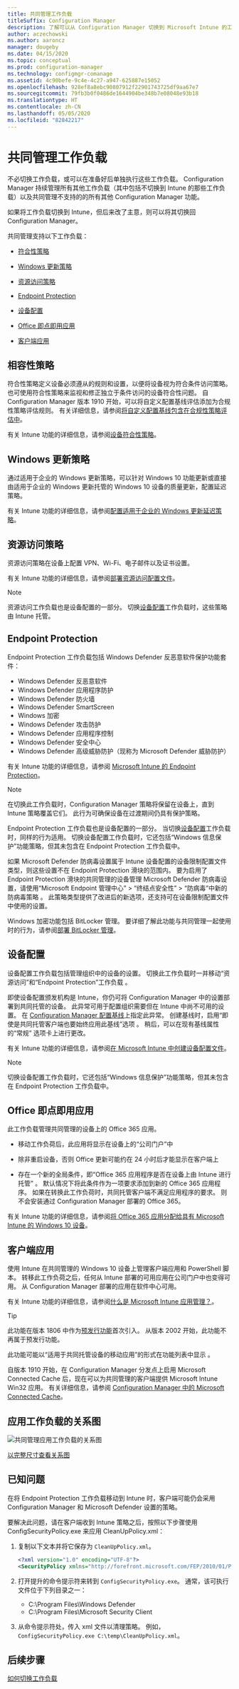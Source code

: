 ```yaml
---
title: 共同管理工作负载
titleSuffix: Configuration Manager
description: 了解可以从 Configuration Manager 切换到 Microsoft Intune 的工作负载。
author: aczechowski
ms.author: aaroncz
manager: dougeby
ms.date: 04/15/2020
ms.topic: conceptual
ms.prod: configuration-manager
ms.technology: configmgr-comanage
ms.assetid: 4c90befe-9c4e-4c27-a947-625887e15052
ms.openlocfilehash: 928ef8a8ebc90807912f22901743725df9aa67e7
ms.sourcegitcommit: 79fb3b0f0486de1644904be348b7e08048e93b18
ms.translationtype: HT
ms.contentlocale: zh-CN
ms.lasthandoff: 05/05/2020
ms.locfileid: "82842217"
---
```

# <a name="co-management-workloads"></a>共同管理工作负载

不必切换工作负载，或可以在准备好后单独执行这些工作负载。 Configuration Manager 持续管理所有其他工作负载（其中包括不切换到 Intune 的那些工作负载）以及共同管理不支持的的所有其他 Configuration Manager 功能。

如果将工作负载切换到 Intune，但后来改了主意，则可以将其切换回 Configuration Manager。

共同管理支持以下工作负载：

- [符合性策略](#compliance-policies)  

- [Windows 更新策略](#windows-update-policies)  

- [资源访问策略](#resource-access-policies)  

- [Endpoint Protection](#endpoint-protection)  

- [设备配置](#device-configuration)  

- [Office 即点即用应用](#office-click-to-run-apps)  

- [客户端应用](#client-apps)  

## <a name="compliance-policies"></a>相容性策略

符合性策略定义设备必须遵从的规则和设置，以便将设备视为符合条件访问策略。 也可使用符合性策略来监视和修正独立于条件访问的设备符合性问题。 自 Configuration Manager 版本 1910 开始，可以将自定义配置基线评估添加为合规性策略评估规则。 有关详细信息，请参阅[将自定义配置基线包含在合规性策略评估中](../compliance/deploy-use/create-configuration-baselines.md#bkmk_CAbaselines)。

有关 Intune 功能的详细信息，请参阅[设备符合性策略](https://docs.microsoft.com/intune/device-compliance-get-started)。  

## <a name="windows-update-policies"></a>Windows 更新策略

通过适用于企业的 Windows 更新策略，可以针对 Windows 10 功能更新或直接由适用于企业的 Windows 更新托管的 Windows 10 设备的质量更新，配置延迟策略。

有关 Intune 功能的详细信息，请参阅[配置适用于企业的 Windows 更新延迟策略](https://docs.microsoft.com/intune/windows-update-for-business-configure)。  

## <a name="resource-access-policies"></a>资源访问策略

资源访问策略在设备上配置 VPN、Wi-Fi、电子邮件以及证书设置。

有关 Intune 功能的详细信息，请参阅[部署资源访问配置文件](https://docs.microsoft.com/intune/device-profiles)。

> [!Note]  
> 资源访问工作负载也是设备配置的一部分。 切换[设备配置](#device-configuration)工作负载时，这些策略由 Intune 托管。

## <a name="endpoint-protection"></a>Endpoint Protection

<!--1357365-->

Endpoint Protection 工作负载包括 Windows Defender 反恶意软件保护功能套件：

- Windows Defender 反恶意软件
- Windows Defender 应用程序防护  
- Windows Defender 防火墙  
- Windows Defender SmartScreen  
- Windows 加密
- Windows Defender 攻击防护  
- Windows Defender 应用程序控制  
- Windows Defender 安全中心  
- Windows Defender 高级威胁防护（现称为 Microsoft Defender 威胁防护）

有关 Intune 功能的详细信息，请参阅 [Microsoft Intune 的 Endpoint Protection](https://docs.microsoft.com/intune/endpoint-protection-windows-10)。

> [!Note]  
> 在切换此工作负载时，Configuration Manager 策略将保留在设备上，直到 Intune 策略覆盖它们。 此行为可确保设备在过渡期间仍具有保护策略。
>
> Endpoint Protection 工作负载也是设备配置的一部分。 当切换[设备配置](#device-configuration)工作负载时，同样的行为适用。<!-- SCCMDocs.nl-nl issue #4 --> 切换设备配置工作负载时，它还包括“Windows 信息保护”功能策略，但其未包含在 Endpoint Protection 工作负载中。<!-- 4184095 -->
>
> 如果 Microsoft Defender 防病毒设置属于 Intune 设备配置的设备限制配置文件类型，则这些设置不在 Endpoint Protection 滑块的范围内。 要为启用了 Endpoint Protection 滑块的共同管理的设备管理 Microsoft Defender 防病毒设置，请使用“Microsoft Endpoint 管理中心” > “终结点安全性” > “防病毒”中新的防病毒策略    。 此策略类型提供了改进后的新选项，还支持可在设备限制配置文件中使用的设置。 <!--6609171-->
>
> Windows 加密功能包括 BitLocker 管理。 要详细了解此功能与共同管理一起使用时的行为，请参阅[部署 BitLocker 管理](../protect/deploy-use/bitlocker/deploy-management-agent.md#co-management-and-intune)。<!-- SCCMDocs#2321 -->

## <a name="device-configuration"></a>设备配置

<!--1357903-->

设备配置工作负载包括管理组织中的设备的设置。 切换此工作负载时一并移动“资源访问”和“Endpoint Protection”工作负载   。

即使设备配置颁发机构是 Intune，你仍可将 Configuration Manager 中的设置部署到共同托管的设备。 此异常可用于配置组织需要但在 Intune 中尚不可用的设置。 在 [Configuration Manager 配置基线](../compliance/deploy-use/create-configuration-baselines.md)上指定此异常。 创建基线时，启用“即使是共同托管客户端也要始终应用此基线”选项  。 稍后，可以在现有基线属性的“常规”  选项卡上进行更改。  

有关 Intune 功能的详细信息，请参阅[在 Microsoft Intune 中创建设备配置文件](https://docs.microsoft.com/intune/device-profile-create)。  

> [!NOTE]
> 切换设备配置工作负载时，它还包括“Windows 信息保护”功能策略，但其未包含在 Endpoint Protection 工作负载中。<!-- 4184095 -->

## <a name="office-click-to-run-apps"></a>Office 即点即用应用

<!--1357841-->

此工作负载管理共同管理的设备上的 Office 365 应用。

- 移动工作负荷后，此应用将显示在设备上的“公司门户”中   

- 除非重启设备，否则 Office 更新可能约在 24 小时后才能显示在客户端上  

- 存在一个新的全局条件，即“Office 365 应用程序是否在设备上由 Intune 进行托管”  。 默认情况下将此条件作为一项要求添加到新的 Office 365 应用程序。 如果在转换此工作负荷时，共同托管客户端不满足应用程序的要求。 则不会安装通过 Configuration Manager 部署的 Office 365。  

有关 Intune 功能的详细信息，请参阅[将 Office 365 应用分配给具有 Microsoft Intune 的 Windows 10 设备](https://docs.microsoft.com/intune/apps-add-office365)。

## <a name="client-apps"></a>客户端应用

<!--1357892-->

使用 Intune 在共同管理的 Windows 10 设备上管理客户端应用和 PowerShell 脚本。 转移此工作负荷之后，任何从 Intune 部署的可用应用在公司门户中也变得可用。 从 Configuration Manager 部署的应用在软件中心可用。

有关 Intune 功能的详细信息，请参阅[什么是 Microsoft Intune 应用管理？](https://docs.microsoft.com/intune/app-management)。

> [!Tip]  
> 此功能在版本 1806 中作为[预发行功能](../core/servers/manage/pre-release-features.md)首次引入。 从版本 2002 开始，此功能不再属于预发行功能。  
>
> 此功能可能以“适用于共同托管设备的移动应用”的形式在功能列表中显示  。<!-- 5849669 -->

自版本 1910 开始，在 Configuration Manager 分发点上启用 Microsoft Connected Cache 后，现在可以为共同管理的客户端提供 Microsoft Intune Win32 应用。 有关详细信息，请参阅 [Configuration Manager 中的 Microsoft Connected Cache](../core/plan-design/hierarchy/microsoft-connected-cache.md#bkmk_intune)。

## <a name="diagram-for-app-workloads"></a>应用工作负载的关系图

![共同管理应用工作负载的关系图](media/co-management-apps.svg)

[以完整尺寸查看关系图](media/co-management-apps.svg)

## <a name="known-issues"></a>已知问题

在将 Endpoint Protection 工作负载移动到 Intune 时，客户端可能仍会采用 Configuration Manager 和 Microsoft Defender 设置的策略。 <!--5024559-->

要解决此问题，请在客户端收到 Intune 策略之后，按照以下步骤使用 ConfigSecurityPolicy.exe 来应用 CleanUpPolicy.xml：

1. 复制以下文本并将它保存为 `CleanUpPolicy.xml`。

   ```xml
   <?xml version="1.0" encoding="UTF-8"?>
   <SecurityPolicy xmlns="http://forefront.microsoft.com/FEP/2010/01/PolicyData" Name="FEP clean-up policy"><PolicySection Name="FEP.AmPolicy"><LocalGroupPolicySettings><IgnoreKey Name="SOFTWARE\Policies\Microsoft\Microsoft Antimalware"/><IgnoreKey Name="SOFTWARE\Policies\Microsoft\Windows Defender"/></LocalGroupPolicySettings></PolicySection></SecurityPolicy>
   ```
1. 打开提升的命令提示符来转到 `ConfigSecurityPolicy.exe`。 通常，该可执行文件位于下列目录之一：
   - C:\Program Files\Windows Defender
   - C:\Program Files\Microsoft Security Client
1. 从命令提示符处，传入 xml 文件以清理策略。 例如，`ConfigSecurityPolicy.exe C:\temp\CleanUpPolicy.xml`。  

## <a name="next-steps"></a>后续步骤

[如何切换工作负载](how-to-switch-workloads.md)  
